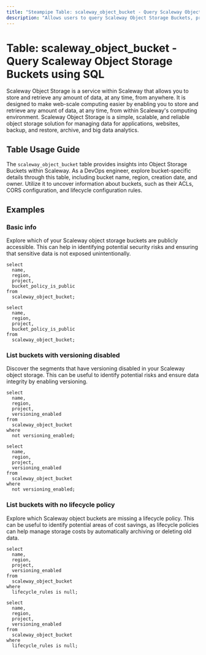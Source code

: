 ```yaml
---
title: "Steampipe Table: scaleway_object_bucket - Query Scaleway Object Storage Buckets using SQL"
description: "Allows users to query Scaleway Object Storage Buckets, providing insights into the configuration and metadata of each bucket."
---
```


# Table: scaleway_object_bucket - Query Scaleway Object Storage Buckets using SQL

Scaleway Object Storage is a service within Scaleway that allows you to store and retrieve any amount of data, at any time, from anywhere. It is designed to make web-scale computing easier by enabling you to store and retrieve any amount of data, at any time, from within Scaleway's computing environment. Scaleway Object Storage is a simple, scalable, and reliable object storage solution for managing data for applications, websites, backup, and restore, archive, and big data analytics.

## Table Usage Guide

The `scaleway_object_bucket` table provides insights into Object Storage Buckets within Scaleway. As a DevOps engineer, explore bucket-specific details through this table, including bucket name, region, creation date, and owner. Utilize it to uncover information about buckets, such as their ACLs, CORS configuration, and lifecycle configuration rules.

## Examples

### Basic info
Explore which of your Scaleway object storage buckets are publicly accessible. This can help in identifying potential security risks and ensuring that sensitive data is not exposed unintentionally.

```sql+postgres
select
  name,
  region,
  project,
  bucket_policy_is_public
from
  scaleway_object_bucket;
```

```sql+sqlite
select
  name,
  region,
  project,
  bucket_policy_is_public
from
  scaleway_object_bucket;
```

### List buckets with versioning disabled
Discover the segments that have versioning disabled in your Scaleway object storage. This can be useful to identify potential risks and ensure data integrity by enabling versioning.

```sql+postgres
select
  name,
  region,
  project,
  versioning_enabled
from
  scaleway_object_bucket
where
  not versioning_enabled;
```

```sql+sqlite
select
  name,
  region,
  project,
  versioning_enabled
from
  scaleway_object_bucket
where
  not versioning_enabled;
```

### List buckets with no lifecycle policy
Explore which Scaleway object buckets are missing a lifecycle policy. This can be useful to identify potential areas of cost savings, as lifecycle policies can help manage storage costs by automatically archiving or deleting old data.

```sql+postgres
select
  name,
  region,
  project,
  versioning_enabled
from
  scaleway_object_bucket
where
  lifecycle_rules is null;
```

```sql+sqlite
select
  name,
  region,
  project,
  versioning_enabled
from
  scaleway_object_bucket
where
  lifecycle_rules is null;
```